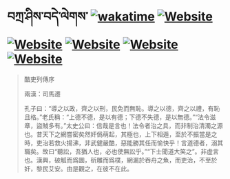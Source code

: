 # བཀྲ་ཤིས་བདེ་ལེགས་	[![wakatime](https://wakatime.com/badge/user/5043ee4a-e361-4607-9d47-d557f2005d05.svg)](https://wakatime.com/@5043ee4a-e361-4607-9d47-d557f2005d05)	[![Website](https://img.shields.io/website?label=&up_color=orange&up_message=Tianchi&url=https%3A%2F%2Fshields.io)](https://tianchi.aliyun.com/home/science/scienceDetail?userId=1095279182618)	[![Website](https://img.shields.io/website?label=&up_color=green&up_message=Yuque&url=https%3A%2F%2Fshields.io)](https://www.yuque.com/ivanaxu)	[![Website](https://img.shields.io/website?label=&up_color=yellow&up_message=Leetcode&url=https%3A%2F%2Fshields.io)](https://leetcode.cn/u/ivanaxu)	[![Website](https://img.shields.io/website?label=&up_color=violet&up_message=AIstudio&url=https%3A%2F%2Fshields.io)](https://aistudio.baidu.com/aistudio/personalcenter/thirdview/979775)	[![Website](https://img.shields.io/website?label=&up_color=red&up_message=Gitee&url=https%3A%2F%2Fshields.io)](https://gitee.com/IvanaXu)
> 酷吏列傳序
> 
> 兩漢：司馬遷 
> 
> 孔子曰：“導之以政，齊之以刑，民免而無恥。導之以德，齊之以禮，有恥且格。”老氏稱：“上德不德，是以有德；下德不失德，是以無德。”“法令滋章，盜賊多有。”太史公曰：信哉是言也！法令者治之具，而非制治清濁之源也。昔天下之網嘗密矣然奸僞萌起，其極也，上下相遁，至於不振當是之時，吏治若救火揚沸，非武健嚴酷，惡能勝其任而愉快乎！言道德者，溺其職矣。故曰“聽訟，吾猶人也，必也使無訟乎。”“下士聞道大笑之”。非虛言也。漢興，破觚而爲圜，斫雕而爲樸，網漏於吞舟之魚，而吏治，不至於奸，黎民艾安。由是觀之，在彼不在此。
>
